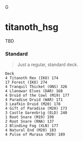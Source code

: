 G

# titanoth_hsg
TBD

### Standard
> Just a regular, standard deck.
```
Deck
4 Titanoth Rex (IKO) 174
17 Forest (IKO) 274
4 Tranquil Thicket (ONS) 326
4 Llanowar Elves (DAR) 168
4 Druid of the Cowl (M19) 177
4 Paradise Druid (WAR) 171
3 Leafkin Druid (M20) 178
4 Gift of Paradise (M20) 173
3 Castle Garenbrig (ELD) 240
1 Root Snare (M19) 199
2 Root Snare (RNA) 137
2 Blinding Fog (XLN) 177
4 Natural End (M20) 183
4 Pulse of Murasa (M20) 189



```